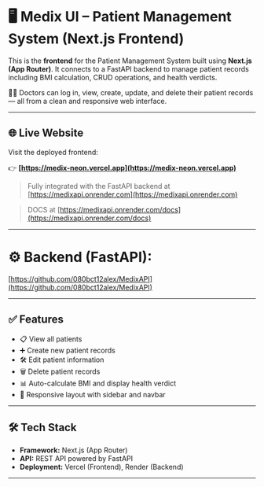 # 🖥️ Medix UI – Patient Management System (Next.js Frontend)

This is the **frontend** for the Patient Management System built using **Next.js (App Router)**. It connects to a FastAPI backend to manage patient records including BMI calculation, CRUD operations, and health verdicts.

🧑‍⚕️ Doctors can log in, view, create, update, and delete their patient records — all from a clean and responsive web interface.

---

## 🌐 Live Website

Visit the deployed frontend:

👉 **[https://medix-neon.vercel.app](https://medix-neon.vercel.app)**

> Fully integrated with the FastAPI backend at [https://medixapi.onrender.com](https://medixapi.onrender.com)

> DOCS at [https://medixapi.onrender.com/docs](https://medixapi.onrender.com/docs)

---



# ⚙️ **Backend (FastAPI):**  
  [https://github.com/080bct12alex/MedixAPI](https://github.com/080bct12alex/MedixAPI)

---

## ✅ Features


- 📋 View all patients
- ➕ Create new patient records
- 🛠 Edit patient information
- 🗑 Delete patient records
- 📊 Auto-calculate BMI and display health verdict
- 🧭 Responsive layout with sidebar and navbar


---

## 🛠 Tech Stack

- **Framework:** Next.js (App Router)
- **API:** REST API powered by FastAPI
- **Deployment:** Vercel (Frontend), Render (Backend)

---



